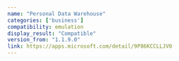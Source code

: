 ```yaml
---
name: "Personal Data Warehouse"
categories: ['business']
compatibility: emulation
display_result: "Compatible"
version_from: "1.1.9.0"
link: https://apps.microsoft.com/detail/9P86KCCLLJV0
---
```

